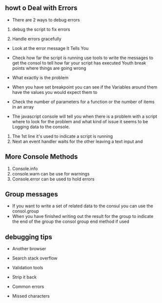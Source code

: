 ## howt o Deal with Errors
- There are 2 ways to debug errors
 
1. debug the script to fix errors
 
1. Handle errors gracefully
 
- Look at the error message It Tells You
 
 
- Check how far the script is running use tools to write the messages to get the consol to tell how far your script has executed 
 Youth break points where things are going wrong
 
- What exactly is the problem
 
- When you have set breakpoint you can see if the Variables around  them have the values you would expect them to
 - Check the number of parameters for a function or the number of items in an array
 - The javascript console will tell you when there is a problem with a script where to look for the problem and what kind of issue it seems to be
Logging data to the console.
 1. The 1st line it's used to indicate a script is running
 1. Next an event handler waits for the other leaving a text input and 
 
## More Console Methods
1. Console.info
1. console.warn  can be use for warnings
1. Console.error can be used to hold errors
## Group messages
 - If you want to write a set of related data to the consul you can use the consol.group
 - When you have finished writing out the result for the group to indicate the end of the group the consol group end method if used
## debugging tips
 - Another browser
 
- Search stack overflow
 
- Validation tools
 
- Strip it back
 
- Common errors
 
- Missed characters

